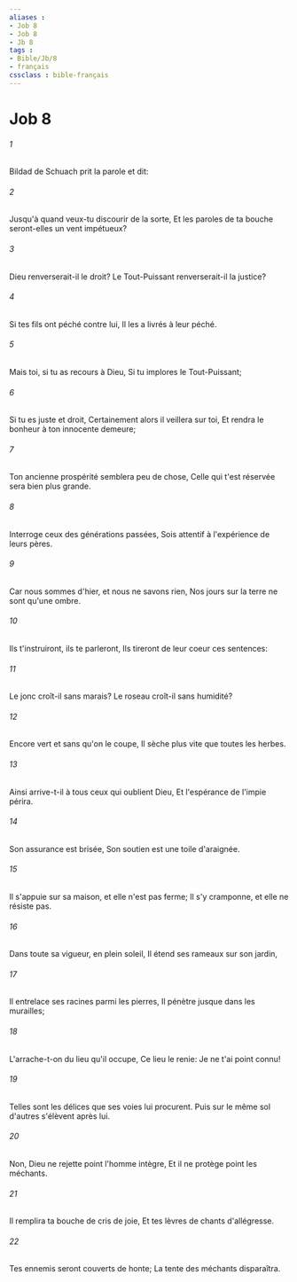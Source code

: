 ```yaml
---
aliases : 
- Job 8
- Job 8
- Jb 8
tags : 
- Bible/Jb/8
- français
cssclass : bible-français
---
```


# Job 8

###### 1
Bildad de Schuach prit la parole et dit:
###### 2
Jusqu'à quand veux-tu discourir de la sorte, Et les paroles de ta bouche seront-elles un vent impétueux?
###### 3
Dieu renverserait-il le droit? Le Tout-Puissant renverserait-il la justice?
###### 4
Si tes fils ont péché contre lui, Il les a livrés à leur péché.
###### 5
Mais toi, si tu as recours à Dieu, Si tu implores le Tout-Puissant;
###### 6
Si tu es juste et droit, Certainement alors il veillera sur toi, Et rendra le bonheur à ton innocente demeure;
###### 7
Ton ancienne prospérité semblera peu de chose, Celle qui t'est réservée sera bien plus grande.
###### 8
Interroge ceux des générations passées, Sois attentif à l'expérience de leurs pères.
###### 9
Car nous sommes d'hier, et nous ne savons rien, Nos jours sur la terre ne sont qu'une ombre.
###### 10
Ils t'instruiront, ils te parleront, Ils tireront de leur coeur ces sentences:
###### 11
Le jonc croît-il sans marais? Le roseau croît-il sans humidité?
###### 12
Encore vert et sans qu'on le coupe, Il sèche plus vite que toutes les herbes.
###### 13
Ainsi arrive-t-il à tous ceux qui oublient Dieu, Et l'espérance de l'impie périra.
###### 14
Son assurance est brisée, Son soutien est une toile d'araignée.
###### 15
Il s'appuie sur sa maison, et elle n'est pas ferme; Il s'y cramponne, et elle ne résiste pas.
###### 16
Dans toute sa vigueur, en plein soleil, Il étend ses rameaux sur son jardin,
###### 17
Il entrelace ses racines parmi les pierres, Il pénètre jusque dans les murailles;
###### 18
L'arrache-t-on du lieu qu'il occupe, Ce lieu le renie: Je ne t'ai point connu!
###### 19
Telles sont les délices que ses voies lui procurent. Puis sur le même sol d'autres s'élèvent après lui.
###### 20
Non, Dieu ne rejette point l'homme intègre, Et il ne protège point les méchants.
###### 21
Il remplira ta bouche de cris de joie, Et tes lèvres de chants d'allégresse.
###### 22
Tes ennemis seront couverts de honte; La tente des méchants disparaîtra.
